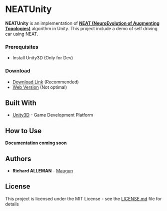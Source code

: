 # NEATUnity

**NEATUnity** is an implementation of [**NEAT (NeuroEvolution of Augmenting Topologies)**](http://nn.cs.utexas.edu/downloads/papers/stanley.ec02.pdf) algorithm in Unity.
This project include a demo of self driving car using NEAT.

### Prerequisites

* Install Unity3D (Only for Dev)

### Download

* [Download Link](https://github.com/Maugun/NEATUnity/releases) (Recommended)
* [Web Version](https://maugun.github.io/NEATUnity/Web/) (Not optimal)

## Built With

* [Unity3D](https://unity3d.com/) - Game Development Platform

## How to Use

**Documentation coming soon**

## Authors

* **Richard ALLEMAN** - [Maugun](https://github.com/Maugun)

## License

This project is licensed under the MIT License - see the [LICENSE.md](LICENSE.md) file for details
